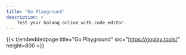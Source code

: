 ```yaml
---
title: "Go Playground"
description: >
    Test your Golang online with code editor.
---
```


{{< t/embeddedpage title="Go Playground" src="https://goplay.tools/" height=800 >}}
